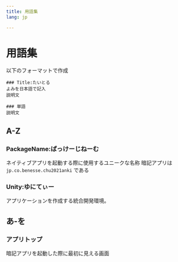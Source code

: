 ```yaml
---
title: 用語集
lang: jp

---
```


# 用語集

<!-- 下の表は編集不要 -->

<EditMetaInfo/>

以下のフォーマットで作成

```
### Title:たいとる
よみを日本語で記入
説明文

### 単語
説明文
```

## A-Z

### PackageName:ぱっけーじねーむ

ネイティブアプリを起動する際に使用するユニークな名称
暗記アプリは
`jp.co.benesse.chu2021anki`
である

### Unity:ゆにてぃー
アプリケーションを作成する統合開発環境。


## あ-を

### アプリトップ

暗記アプリを起動した際に最初に見える画面